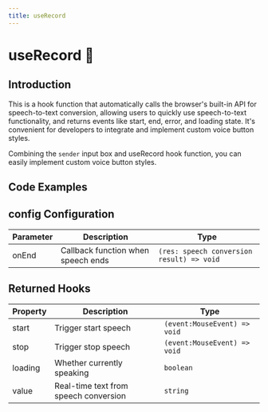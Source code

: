 ```yaml
---
title: useRecord
---
```


# useRecord 🌴

## Introduction

This is a hook function that automatically calls the browser's built-in API for speech-to-text conversion, allowing users to quickly use speech-to-text functionality, and returns events like start, end, error, and loading state. It's convenient for developers to integrate and implement custom voice button styles.

Combining the `sender` input box and useRecord hook function, you can easily implement custom voice button styles.

## Code Examples

<demo src="./demos/use.vue"></demo>

## config Configuration

| Parameter | Description                        | Type                                      |
| --------- | ---------------------------------- | ----------------------------------------- |
| onEnd     | Callback function when speech ends | `(res: speech conversion result) => void` |

## Returned Hooks

| Property | Description                           | Type                         |
| -------- | ------------------------------------- | ---------------------------- |
| start    | Trigger start speech                  | `(event:MouseEvent) => void` |
| stop     | Trigger stop speech                   | `(event:MouseEvent) => void` |
| loading  | Whether currently speaking            | `boolean`                    |
| value    | Real-time text from speech conversion | `string`                     |
